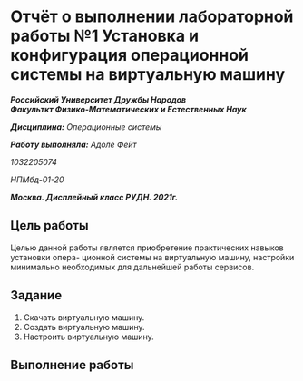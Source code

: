 # Отчёт о выполнении лабораторной работы №1 Установка и конфигурация операционной системы на виртуальную машину
***Российский Университет Дружбы Народов***  
***Факульткт Физико-Математических и Естественных Наук***  

 ***Дисциплина:*** *Операционные системы*  
 
 ***Работу выполняла:*** *Адоле Фейт*  
 
 *1032205074*  
 
 *НПМбд-01-20*  
 
 ***Москва. Дисплейный класс РУДН. 2021г.*** 
 ## Цель работы 
Целью данной работы является приобретение практических навыков установки опера-
ционной системы на виртуальную машину, настройки минимально необходимых для
дальнейшей работы сервисов.
## Задание 
1. Скачать виртуальную машину.
2. Создать виртуальную машину.
3. Настроить виртуальную машину.
## Выполнение работы
